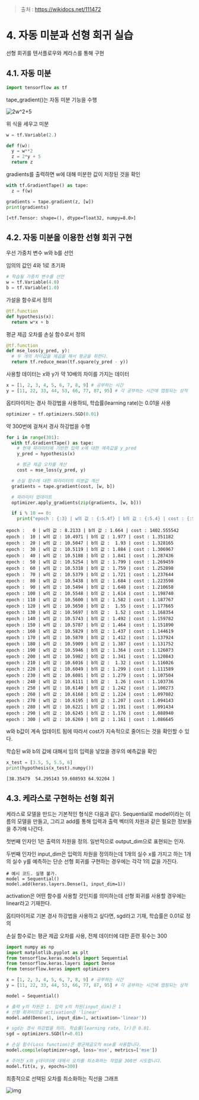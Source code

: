 > 출처 : https://wikidocs.net/111472



# 4. 자동 미분과 선형 회귀 실습

선형 회귀를 텐서플로우와 케라스를 통해 구현



## 4.**1. 자동 미분**

```python
import tensorflow as tf
```

tape_gradient()는 자동 미분 기능을 수행

<img src="https://latex.codecogs.com/svg.image?2w^2&plus;5" title="2w^2+5" />

위 식을 세우고 미분

```python
w = tf.Variable(2.)

def f(w):
  y = w**2
  z = 2*y + 5
  return z
```

gradients를 출력하면 w에 대해 미분한 값이 저장된 것을 확인

```python
with tf.GradientTape() as tape:
  z = f(w)

gradients = tape.gradient(z, [w])
print(gradients)
```

```
[<tf.Tensor: shape=(), dtype=float32, numpy=8.0>]
```



## 4.**2. 자동 미분을 이용한 선형 회귀 구현**

우선 가중치 변수 w와 b를 선언

임의의 값인 4와 1로 초기화

```python
# 학습될 가중치 변수를 선언
w = tf.Variable(4.0)
b = tf.Variable(1.0)
```

가설을 함수로서 정의

```python
@tf.function
def hypothesis(x):
  return w*x + b
```

평균 제곱 오차를 손실 함수로서 정의

```python
@tf.function
def mse_loss(y_pred, y):
  # 두 개의 차이값을 제곱을 해서 평균을 취한다.
  return tf.reduce_mean(tf.square(y_pred - y))
```

사용할 데이터는 x와 y가 약 10배의 차이를 가지는 데이터

```python
x = [1, 2, 3, 4, 5, 6, 7, 8, 9] # 공부하는 시간
y = [11, 22, 33, 44, 53, 66, 77, 87, 95] # 각 공부하는 시간에 맵핑되는 성적
```

옵티마이저는 경사 하강법을 사용하되, 학습률(learning rate)는 0.01을 사용

```python
optimizer = tf.optimizers.SGD(0.01)
```

약 300번에 걸쳐서 경사 하강법을 수행

```python
for i in range(301):
  with tf.GradientTape() as tape:
    # 현재 파라미터에 기반한 입력 x에 대한 예측값을 y_pred
    y_pred = hypothesis(x)

    # 평균 제곱 오차를 계산
    cost = mse_loss(y_pred, y)

  # 손실 함수에 대한 파라미터의 미분값 계산
  gradients = tape.gradient(cost, [w, b])

  # 파라미터 업데이트
  optimizer.apply_gradients(zip(gradients, [w, b]))

  if i % 10 == 0:
    print("epoch : {:3} | w의 값 : {:5.4f} | b의 값 : {:5.4} | cost : {:5.6f}".format(i, w.numpy(), b.numpy(), cost))
```

```
epoch :   0 | w의 값 : 8.2133 | b의 값 : 1.664 | cost : 1402.555542
epoch :  10 | w의 값 : 10.4971 | b의 값 : 1.977 | cost : 1.351182
epoch :  20 | w의 값 : 10.5047 | b의 값 :  1.93 | cost : 1.328165
epoch :  30 | w의 값 : 10.5119 | b의 값 : 1.884 | cost : 1.306967
epoch :  40 | w의 값 : 10.5188 | b의 값 : 1.841 | cost : 1.287436
epoch :  50 | w의 값 : 10.5254 | b의 값 : 1.799 | cost : 1.269459
epoch :  60 | w의 값 : 10.5318 | b의 값 : 1.759 | cost : 1.252898
epoch :  70 | w의 값 : 10.5379 | b의 값 : 1.721 | cost : 1.237644
epoch :  80 | w의 값 : 10.5438 | b의 값 : 1.684 | cost : 1.223598
epoch :  90 | w의 값 : 10.5494 | b의 값 : 1.648 | cost : 1.210658
epoch : 100 | w의 값 : 10.5548 | b의 값 : 1.614 | cost : 1.198740
epoch : 110 | w의 값 : 10.5600 | b의 값 : 1.582 | cost : 1.187767
epoch : 120 | w의 값 : 10.5650 | b의 값 :  1.55 | cost : 1.177665
epoch : 130 | w의 값 : 10.5697 | b의 값 :  1.52 | cost : 1.168354
epoch : 140 | w의 값 : 10.5743 | b의 값 : 1.492 | cost : 1.159782
epoch : 150 | w의 값 : 10.5787 | b의 값 : 1.464 | cost : 1.151890
epoch : 160 | w의 값 : 10.5829 | b의 값 : 1.437 | cost : 1.144619
epoch : 170 | w의 값 : 10.5870 | b의 값 : 1.412 | cost : 1.137924
epoch : 180 | w의 값 : 10.5909 | b의 값 : 1.387 | cost : 1.131752
epoch : 190 | w의 값 : 10.5946 | b의 값 : 1.364 | cost : 1.126073
epoch : 200 | w의 값 : 10.5982 | b의 값 : 1.341 | cost : 1.120843
epoch : 210 | w의 값 : 10.6016 | b의 값 :  1.32 | cost : 1.116026
epoch : 220 | w의 값 : 10.6049 | b의 값 : 1.299 | cost : 1.111589
epoch : 230 | w의 값 : 10.6081 | b의 값 : 1.279 | cost : 1.107504
epoch : 240 | w의 값 : 10.6111 | b의 값 :  1.26 | cost : 1.103736
epoch : 250 | w의 값 : 10.6140 | b의 값 : 1.242 | cost : 1.100273
epoch : 260 | w의 값 : 10.6168 | b의 값 : 1.224 | cost : 1.097082
epoch : 270 | w의 값 : 10.6195 | b의 값 : 1.207 | cost : 1.094143
epoch : 280 | w의 값 : 10.6221 | b의 값 : 1.191 | cost : 1.091434
epoch : 290 | w의 값 : 10.6245 | b의 값 : 1.176 | cost : 1.088940
epoch : 300 | w의 값 : 10.6269 | b의 값 : 1.161 | cost : 1.086645
```

w와 b값이 계속 업데이트 됨에 따라서 cost가 지속적으로 줄어드는 것을 확인할 수 있다.

학습된 w와 b의 값에 대해서 임의 입력을 넣었을 경우의 예측값을 확인

```python
x_test = [3.5, 5, 5.5, 6]
print(hypothesis(x_test).numpy())
```

```
[38.35479  54.295143 59.608593 64.92204 ]
```



## 4.**3. 케라스로 구현하는 선형 회귀**

케라스로 모델을 만드는 기본적인 형식은 다음과 같다. Sequential로 model이라는 이름의 모델을 만들고, 그리고 add를 통해 입력과 출력 벡터의 차원과 같은 필요한 정보들을 추가해 나간다.

첫번째 인자인 1은 출력의 차원을 정의. 일반적으로 output_dim으로 표현되는 인자.

두번째 인자인 input_dim은 입력의 차원을 정의하는데 1개의 실수 x를 가지고 하는 1개의 실수 y를 예측하는 단순 선형 회귀를 구현하는 경우에는 각각 1의 값을 가진다.

```
# 예시 코드. 실행 불가.
model = Sequential()
model.add(keras.layers.Dense(1, input_dim=1))
```

activation은 어떤 함수를 사용할 것인지를 의미하는데 선형 회귀를 사용할 경우에는 linear라고 기재한다.

옵티마이저로 기본 경사 하강법을 사용하고 싶다면, sgd라고 기재, 학습률은 0.01로 정의

손실 함수로는 평균 제곱 오차를 사용, 전체 데이터에 대한 훈련 횟수는 300

```python
import numpy as np
import matplotlib.pyplot as plt
from tensorflow.keras.models import Sequential
from tensorflow.keras.layers import Dense
from tensorflow.keras import optimizers

x = [1, 2, 3, 4, 5, 6, 7, 8, 9] # 공부하는 시간
y = [11, 22, 33, 44, 53, 66, 77, 87, 95] # 각 공부하는 시간에 맵핑되는 성적

model = Sequential()

# 출력 y의 차원은 1. 입력 x의 차원(input_dim)은 1
# 선형 회귀이므로 activation은 'linear'
model.add(Dense(1, input_dim=1, activation='linear'))

# sgd는 경사 하강법을 의미. 학습률(learning rate, lr)은 0.01.
sgd = optimizers.SGD(lr=0.01)

# 손실 함수(Loss function)은 평균제곱오차 mse를 사용합니다.
model.compile(optimizer=sgd, loss='mse', metrics=['mse'])

# 주어진 x와 y데이터에 대해서 오차를 최소화하는 작업을 300번 시도합니다.
model.fit(x, y, epochs=300)
```

최종적으로 선택된 오차를 최소화하는 직선을 그래프

![img](https://wikidocs.net/images/page/21670/%EC%A7%81%EC%84%A0.png)